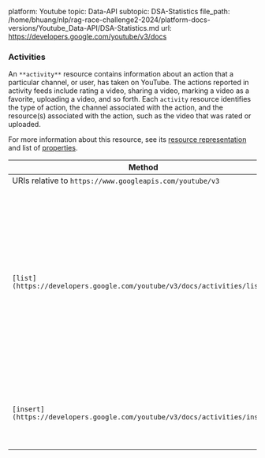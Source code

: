 platform: Youtube
topic: Data-API
subtopic: DSA-Statistics
file_path: /home/bhuang/nlp/rag-race-challenge2-2024/platform-docs-versions/Youtube_Data-API/DSA-Statistics.md
url: https://developers.google.com/youtube/v3/docs


### Activities

An `**activity**` resource contains information about an action that a particular channel, or user, has taken on YouTube. The actions reported in activity feeds include rating a video, sharing a video, marking a video as a favorite, uploading a video, and so forth. Each `activity` resource identifies the type of action, the channel associated with the action, and the resource(s) associated with the action, such as the video that was rated or uploaded.

For more information about this resource, see its [resource representation](https://developers.google.com/youtube/v3/docs/activities#resource) and list of [properties](https://developers.google.com/youtube/v3/docs/activities#properties).

| Method | HTTP request | Description |
| --- | --- | --- |
| URIs relative to `https://www.googleapis.com/youtube/v3` |     |     |
| `[list](https://developers.google.com/youtube/v3/docs/activities/list)` | `GET /activities` | Returns a list of channel activity events that match the request criteria. For example, you can retrieve events associated with a particular channel or with the user's own channel. |
| `[insert](https://developers.google.com/youtube/v3/docs/activities/insert)` | `POST /activities` | **Note:** This method has been deprecated and is no longer supported. |